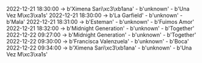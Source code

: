 2022-12-21 18:30:00 -> b'Ximena Sari\xc3\xb1ana' - b'unknown' - b'Una Vez M\xc3\xa1s'
2022-12-21 18:30:00 -> b'La Garfield' - b'unknown' - b'Mala'
2022-12-21 18:31:00 -> b'Esteman' - b'unknown' - b'Fuimos Amor'
2022-12-21 18:32:00 -> b'Midnight Generation' - b'unknown' - b'Together'
2022-12-22 09:27:00 -> b'Midnight Generation' - b'unknown' - b'Together'
2022-12-22 09:30:00 -> b'Francisca Valenzuela' - b'unknown' - b'Boca'
2022-12-22 09:34:00 -> b'Ximena Sari\xc3\xb1ana' - b'unknown' - b'Una Vez M\xc3\xa1s'
